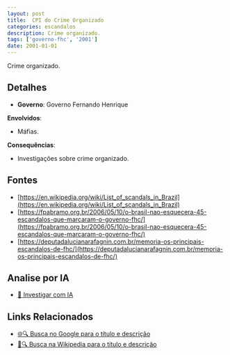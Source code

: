 ```yaml
---
layout: post
title:  CPI do Crime Organizado
categories: escandalos
description: Crime organizado.
tags: ['governo-fhc', '2001']
date: 2001-01-01
---
```


Crime organizado.

## Detalhes
- **Governo**: Governo Fernando Henrique

**Envolvidos**:
- Máfias.


**Consequências**:
- Investigações sobre crime organizado.


## Fontes
- [https://en.wikipedia.org/wiki/List_of_scandals_in_Brazil](https://en.wikipedia.org/wiki/List_of_scandals_in_Brazil)
- [https://fpabramo.org.br/2006/05/10/o-brasil-nao-esquecera-45-escandalos-que-marcaram-o-governo-fhc/](https://fpabramo.org.br/2006/05/10/o-brasil-nao-esquecera-45-escandalos-que-marcaram-o-governo-fhc/)
- [https://deputadalucianarafagnin.com.br/memoria-os-principais-escandalos-de-fhc/](https://deputadalucianarafagnin.com.br/memoria-os-principais-escandalos-de-fhc/)


## Analise por IA
- [🤖 Investigar com IA](https://www.perplexity.ai/search?q=CPI%20do%20Crime%20Organizado%20Crime%20organizado.%20Governo%20Fernando%20Henrique)

## Links Relacionados
- [🌐🔍 Busca no Google para o título e descrição](https://www.google.com/search?q=CPI%20do%20Crime%20Organizado%20Crime%20organizado.%20Governo%20Fernando%20Henrique)
- [📖🔍 Busca na Wikipedia para o título e descrição](https://pt.wikipedia.org/w/index.php?search=CPI%20do%20Crime%20Organizado%20Crime%20organizado.%20Governo%20Fernando%20Henrique)

